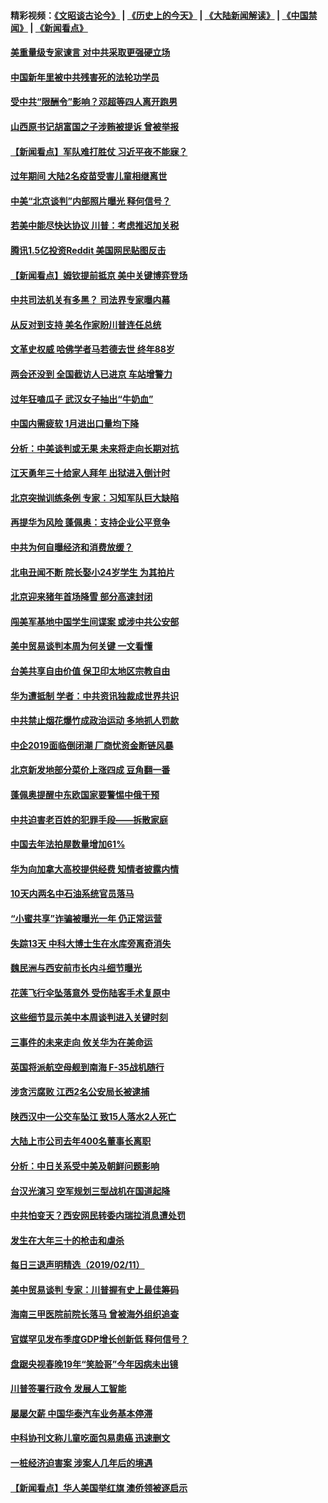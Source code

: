 #### 精彩视频：[《文昭谈古论今》](http://45.76.195.252/wenzhao) | [《历史上的今天》](http://45.76.195.252/today-in-history) | [《大陆新闻解读》](http://45.76.195.252/ntdtv-comedy) | [《中国禁闻》](http://45.76.195.252/ntdtv-news) | [《新闻看点》](http://45.76.195.252/news-insight) 

 #### [美重量级专家谏言 对中共采取更强硬立场](../pages/nsc413/n11040358.md?t=02130051) 

#### [中国新年里被中共残害死的法轮功学员](../pages/nsc413/n11034530.md?t=02130051) 

#### [受中共“限酬令”影响？邓超等四人离开跑男](../pages/nsc413/n11040088.md?t=02130051) 

#### [山西原书记胡富国之子涉贿被提诉 曾被举报](../pages/nsc413/n11040573.md?t=02130051) 

#### [【新闻看点】军队难打胜仗 习近平夜不能寐？](../pages/nsc413/n11040365.md?t=02130051) 

#### [过年期间 大陆2名疫苗受害儿童相继离世](../pages/nsc413/n11040211.md?t=02130051) 

#### [中美“北京谈判”内部照片曝光 释何信号？](../pages/nsc413/n11040032.md?t=02130051) 

#### [若美中能尽快达协议 川普：考虑推迟加关税](../pages/nsc413/n11040298.md?t=02130051) 

#### [腾讯1.5亿投资Reddit 美国网民贴图反击](../pages/nsc413/n11040511.md?t=02130051) 

#### [【新闻看点】姆钦提前抵京 美中关键博弈登场](../pages/nsc413/n11040007.md?t=02130051) 

#### [中共司法机关有多黑？ 司法界专家曝内幕](../pages/nsc413/n11040401.md?t=02130051) 

#### [从反对到支持 美名作家盼川普连任总统](../pages/nsc413/n11040403.md?t=02130051) 

#### [文革史权威 哈佛学者马若德去世 终年88岁](../pages/nsc413/n11040150.md?t=02130051) 

#### [两会还没到 全国截访人已进京 车站增警力](../pages/nsc413/n11040311.md?t=02130051) 

#### [过年狂嗑瓜子 武汉女子抽出“牛奶血”](../pages/nsc413/n11040227.md?t=02130051) 

#### [中国内需疲软 1月进出口量均下降](../pages/nsc413/n11040021.md?t=02130051) 

#### [分析：中美谈判或无果 未来将走向长期对抗](../pages/nsc413/n11040160.md?t=02130051) 

#### [江天勇年三十给家人拜年 出狱进入倒计时](../pages/nsc413/n11039673.md?t=02130051) 

#### [北京突抛训练条例 专家：习知军队巨大缺陷](../pages/nsc413/n11040148.md?t=02130051) 

#### [再提华为风险 蓬佩奥：支持企业公平竞争](../pages/nsc413/n11040198.md?t=02130051) 

#### [中共为何自曝经济和消费放缓？](../pages/nsc413/n11039950.md?t=02130051) 

#### [北电丑闻不断 院长娶小24岁学生 为其拍片](../pages/nsc413/n11040041.md?t=02130051) 

#### [北京迎来猪年首场降雪 部分高速封闭](../pages/nsc413/n11040077.md?t=02130051) 

#### [闯美军基地中国学生间谍案 或涉中共公安部](../pages/nsc413/n11040083.md?t=02130051) 

#### [美中贸易谈判本周为何关键 一文看懂](../pages/nsc413/n11040025.md?t=02130051) 

#### [台美共享自由价值 保卫印太地区宗教自由](../pages/nsc413/n11039742.md?t=02130051) 

#### [华为遭抵制 学者：中共资讯独裁成世界共识](../pages/nsc413/n11036950.md?t=02130051) 

#### [中共禁止烟花爆竹成政治运动 多地抓人罚款](../pages/nsc413/n11039701.md?t=02130051) 

#### [中企2019面临倒闭潮 厂商忧资金断链风暴](../pages/nsc413/n11038847.md?t=02130051) 

#### [北京新发地部分菜价上涨四成 豆角翻一番](../pages/nsc413/n11039338.md?t=02130051) 

#### [蓬佩奥提醒中东欧国家要警惕中俄干预](../pages/nsc413/n11039745.md?t=02130051) 

#### [中共迫害老百姓的犯罪手段——拆散家庭](../pages/nsc413/n11037647.md?t=02130051) 


#### [中国去年法拍屋数量增加61%](../pages/nsc413/n11039188.md?t=02130051) 

#### [华为向加拿大高校提供经费 知情者披露内情](../pages/nsc413/n11039329.md?t=02130051) 

#### [10天内两名中石油系统官员落马](../pages/nsc413/n11039418.md?t=02130051) 

#### [“小蜜共享”诈骗被曝光一年 仍正常运营](../pages/nsc413/n11039249.md?t=02130051) 

#### [失踪13天 中科大博士生在水库旁离奇消失](../pages/nsc413/n11039093.md?t=02130051) 

#### [魏民洲与西安前市长内斗细节曝光](../pages/nsc413/n11039060.md?t=02130051) 

#### [花莲飞行伞坠落意外 受伤陆客手术复原中](../pages/nsc413/n11039238.md?t=02130051) 

#### [这些细节显示美中本周谈判进入关键时刻](../pages/nsc413/n11038794.md?t=02130051) 

#### [三事件的未来走向 攸关华为在美命运](../pages/nsc413/n11038473.md?t=02130051) 

#### [英国将派航空母舰到南海 F-35战机随行](../pages/nsc413/n11039035.md?t=02130051) 

#### [涉贪污腐败 江西2名公安局长被逮捕](../pages/nsc413/n11039015.md?t=02130051) 

#### [陕西汉中一公交车坠江 致15人落水2人死亡](../pages/nsc413/n11038717.md?t=02130051) 

#### [大陆上市公司去年400名董事长离职](../pages/nsc413/n11038684.md?t=02130051) 

#### [分析：中日关系受中美及朝鲜问题影响](../pages/nsc413/n11038742.md?t=02130051) 

#### [台汉光演习 空军规划三型战机在国道起降](../pages/nsc413/n11038767.md?t=02130051) 

#### [中共怕变天？西安网民转委内瑞拉消息遭处罚](../pages/nsc413/n11038709.md?t=02130051) 

#### [发生在大年三十的枪击和虐杀](../pages/nsc413/n11034351.md?t=02130051) 

#### [每日三退声明精选（2019/02/11）](../pages/nsc413/n11038668.md?t=02130051) 

#### [美中贸易谈判 专家：川普握有史上最佳筹码](../pages/nsc413/n11038534.md?t=02130051) 

#### [海南三甲医院前院长落马 曾被海外组织追查](../pages/nsc413/n11038524.md?t=02130051) 

#### [官媒罕见发布季度GDP增长创新低 释何信号？](../pages/nsc413/n11038073.md?t=02130051) 

#### [盘踞央视春晚19年“笑脸哥”今年因病未出镜](../pages/nsc413/n11038056.md?t=02130051) 

#### [川普签署行政令 发展人工智能](../pages/nsc413/n11038189.md?t=02130051) 

#### [屡屡欠薪 中国华泰汽车业务基本停滞](../pages/nsc413/n11038273.md?t=02130051) 

#### [中科协刊文称儿童吃面包易患癌 迅速删文](../pages/nsc413/n11038419.md?t=02130051) 

#### [一桩经济迫害案 涉案人几年后的境遇](../pages/nsc413/n11038247.md?t=02130051) 

#### [【新闻看点】华人美国举红旗 澳侨领被逐启示](../pages/nsc413/n11038210.md?t=02130051) 

